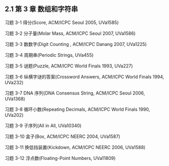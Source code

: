 ## 2.1 第 3 章 数组和字符串

习题 3-1 得分(Score, ACM/ICPC Seoul 2005, UVa1585)

习题 3-2 分子量(Molar Mass, ACM/ICPC Seoul 2007, UVa1586)

习题 3-3 数数字(Digit Counting , ACM/ICPC Danang 2007, UVa1225)

习题 3-4 周期串(Periodic Strings, UVa455)

习题 3-5 谜题(Puzzle, ACM/ICPC World Finals 1993, UVa227)

习题 3-6 纵横字谜的答案(Crossword Answers, ACM/ICPC World Finals 1994, UVa232)

习题 3-7 DNA 序列(DNA Consensus String, ACM/ICPC Seoul 2006, UVa1368)

习题 3-8 循环小数(Repeating Decimals, ACM/ICPC World Finals 1990, UVa202)

习题 3-9 子序列(All in All, UVa10340)

习题 3-10 盒子(Box, ACM/ICPC NEERC 2004, UVa1587)

习题 3-11 换低挡装置(Kickdown, ACM/ICPC NEERC 2006, UVa1588)

习题 3-12 浮点数(Floating-Point Numbers, UVa11809)
